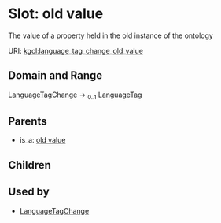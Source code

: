
# Slot: old value


The value of a property held in the old instance of the ontology

URI: [kgcl:language_tag_change_old_value](http://w3id.org/kgcl_schema/language_tag_change_old_value)


## Domain and Range

[LanguageTagChange](LanguageTagChange.md) &#8594;  <sub>0..1</sub> [LanguageTag](types/LanguageTag.md)

## Parents

 *  is_a: [old value](old_value.md)

## Children


## Used by

 * [LanguageTagChange](LanguageTagChange.md)
